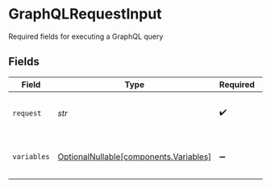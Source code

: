# GraphQLRequestInput

Required fields for executing a GraphQL query


## Fields

| Field                                                                          | Type                                                                           | Required                                                                       | Description                                                                    |
| ------------------------------------------------------------------------------ | ------------------------------------------------------------------------------ | ------------------------------------------------------------------------------ | ------------------------------------------------------------------------------ |
| `request`                                                                      | *str*                                                                          | :heavy_check_mark:                                                             | The GraphQL query to execute.                                                  |
| `variables`                                                                    | [OptionalNullable[components.Variables]](../../models/components/variables.md) | :heavy_minus_sign:                                                             | Variables to substitute into the query.                                        |